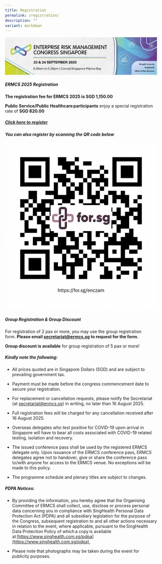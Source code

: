 ```yaml
---
title: Registration
permalink: /registration/
description: ""
variant: markdown
---
```


![](/images/ERMCS%202025/ERMCS_2025_banner_for_website_reg_section_v1.png)
##### **ERMCS 2025 Registration** 

**The registration fee for ERMCS 2025 is SGD 1,150.00**

**Public Service/Public Healthcare participants** enjoy a special registration rate of **SGD 820.00**

##### [Click here to register](https://form.gov.sg/67c68ae6117690d5d1cf9075)

##### You can also register by scanning the QR code below
![](/images/ERMCS%202025/QR_ERMCS_2025_REG.png)
##### **Group Registration & Group Discount**

For registration of 2 pax or more, you may use the group registration form. **Please email [secretariat@ermcs.sg](secretariat@ermcs.sg) to request for the form.**

**Group discount is available** for group registration of 5 pax or more!

##### **Kindly note the following:**

* All prices quoted are in Singapore Dollars (SGD) and are subject to prevailing government tax. 

* Payment must be made before the congress commencement date to secure your registration. 

* For replacement or cancellation requests, please notify the Secretariat (at secretariat@ermcs.sg) in writing, no later than 16 August 2025.

* Full registration fees will be charged for any cancellation received after 16 August 2025. 
* Overseas delegates who test positive for COVID-19 upon arrival in Singapore will have to bear all costs associated with COVID-19 related testing, isolation and recovery. 

* The issued conference pass shall be used by the registered ERMCS delegate only. Upon issuance of the ERMCS conference pass, ERMCS delegates agree not to handover, give or share the conference pass to/with anyone for access to the ERMCS venue. No exceptions will be made to this policy. 

* The programme schedule and plenary titles are subject to changes.

##### **PDPA Notices:**

* By providing the information, you hereby agree that the Organising Committee of ERMCS shall collect, use, disclose or process personal data concerning you in compliance with SingHealth Personal Data Protection Act (PDPA) and all subsidiary legislation for the purpose of the Congress, subsequent registration to and all other actions necessary in relation to the event, where applicable, pursuant to the SingHealth Data Protection Policy of which a copy is available at [https://www.singhealth.com.sg/pdpa](https://www.singhealth.com.sg/pdpa) 

* Please note that photographs may be taken during the event for publicity purposes.
